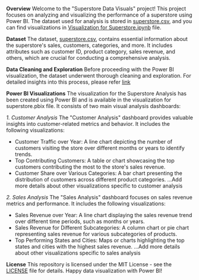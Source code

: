 **Overview**
Welcome to the "Superstore Data Visuals" project! This project focuses on analyzing and visualizing the performance of a superstore using Power BI. The dataset used for analysis is stored in [superstore.csv](), and you can find visualizations in [Visualization for Superstore.ipynb]() file.

**Dataset**
The dataset, [superstore.csv](), contains essential information about the superstore's sales, customers, categories, and more. It includes attributes such as customer ID, product category, sales revenue, and others, which are crucial for conducting a comprehensive analysis.

**Data Cleaning and Exploration**
Before proceeding with the Power BI visualization, the dataset underwent thorough cleaning and exploration. For detailed insights into this process, please refer [link]()

**Power BI Visualizations**
The visualization for the Superstore Analysis has been created using Power BI and is available in the visualization for superstore.pbix file. It consists of two main visual analysis dashboards:

_1. Customer Analysis_
The "Customer Analysis" dashboard provides valuable insights into customer-related metrics and behavior. It includes the following visualizations:
- Customer Traffic over Year: A line chart depicting the number of customers visiting the store over different months or years to identify trends.
- Top Contributing Customers: A table or chart showcasing the top customers contributing the most to the store's sales revenue.
- Customer Share over Various Categories: A bar chart presenting the distribution of customers across different product categories.
...Add more details about other visualizations specific to customer analysis

_2. Sales Analysis_
The "Sales Analysis" dashboard focuses on sales revenue metrics and performance. It includes the following visualizations:
- Sales Revenue over Year: A line chart displaying the sales revenue trend over different time periods, such as months or years.
- Sales Revenue for Different Subcategories: A column chart or pie chart representing sales revenue for various subcategories of products.
- Top Performing States and Cities: Maps or charts highlighting the top states and cities with the highest sales revenue.
...Add more details about other visualizations specific to sales analysis

**License**
This repository is licensed under the MIT License - see the [LICENSE](https://github.com/git/git-scm.com/blob/main/MIT-LICENSE.txt) file for details.
Happy data visualization with Power BI!

